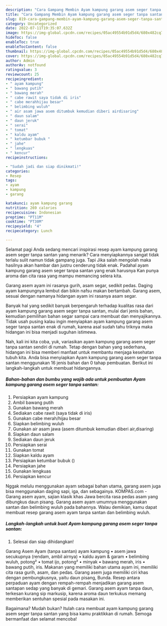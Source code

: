 ```yaml
---
description: "Cara Gampang Membin Ayam kampung garang asem seger tanpa santan yang Enak"
title: "Cara Gampang Membin Ayam kampung garang asem seger tanpa santan yang Enak"
slug: 819-cara-gampang-membin-ayam-kampung-garang-asem-seger-tanpa-santan-yang-enak
category: Uncategorized
date: 2022-07-11T19:35:07.632Z
image: https://img-global.cpcdn.com/recipes/05ac49554b91d5d4/680x482cq70/ayam-kampung-garang-asem-seger-tanpa-santan-foto-resep-utama.jpg
hideToc: false
enableToc: true
enableTocContent: false
thumbnail: https://img-global.cpcdn.com/recipes/05ac49554b91d5d4/680x482cq70/ayam-kampung-garang-asem-seger-tanpa-santan-foto-resep-utama.jpg
cover: https://img-global.cpcdn.com/recipes/05ac49554b91d5d4/680x482cq70/ayam-kampung-garang-asem-seger-tanpa-santan-foto-resep-utama.jpg
author: Admin
authorAv: notfound
ratingvalue: 3
reviewcount: 25
recipeingredient:
- " ayam kampung"
- " bawang putih"
- " bawang merah"
- " cabe rawit saya tidak di iris"
- " cabe merahhijau besar"
- " belimbing wuluh"
- " air asam jawa asem ditumbuk kemudian diberi airdisaring"
- " daun salam"
- " daun jeruk"
- " serai"
- " tomat"
- " kaldu ayam"
- " ketumbar bubuk "
- " jahe"
- " lengkuas"
- " kencur"
recipeinstructions:

- "Sudah jadi dan siap dinikmati!"
categories:
- Resep
tags:
- ayam
- kampung
- garang

katakunci: ayam kampung garang 
nutrition: 269 calories
recipecuisine: Indonesian
preptime: "PT11M"
cooktime: "PT30M"
recipeyield: "4"
recipecategory: Lunch

---
```



Selamat pagi Anda sedang mencari inspirasi resep ayam kampung garang asem seger tanpa santan yang menarik? Cara menyiapkannya sangat tidak terlalu sulit namun tidak gampang juga. Tapi Jika salah mengolah maka hasilnya akan hambar dan justru cenderung tidak enak. Padahal ayam kampung garang asem seger tanpa santan yang enak harusnya Kan punya aroma dan cita rasa yang mampu memancing selera kita.


Garang asem ayam ini rasanya gurih, asam segar, sedikit pedas. Daging ayam kampungnya lembut dan bikin nafsu makan bertambah. Garang asem, sesuai dengan namanya hidangan ayam ini rasanya asam segar.

Banyak hal yang sedikit banyak berpengaruh terhadap kualitas rasa dari ayam kampung garang asem seger tanpa santan, mulai dari jenis bahan, kemudian pemilihan bahan segar sampai cara membuat dan menyajikannya. Tidak usah pusing kalau ingin menyiapkan ayam kampung garang asem seger tanpa santan enak di rumah, karena asal sudah tahu triknya maka hidangan ini bisa menjadi suguhan istimewa.


Nah, kali ini kita coba, yuk, variasikan ayam kampung garang asem seger tanpa santan sendiri di rumah. Tetap dengan bahan yang sederhana, hidangan ini bisa memberi manfaat untuk membantu menjaga kesehatan tubuh kita. Anda bisa menyiapkan Ayam kampung garang asem seger tanpa santan menggunakan 16 jenis bahan dan 0 tahap pembuatan. Berikut ini langkah-langkah untuk membuat hidangannya.

<!--inarticleads1-->

##### Bahan-bahan dan bumbu yang wajib ada untuk pembuatan Ayam kampung garang asem seger tanpa santan:

1. Persiapkan  ayam kampung
1. Ambil  bawang putih
1. Gunakan  bawang merah
1. Sediakan  cabe rawit (saya tidak di iris)
1. Gunakan  cabe merah/hijau besar
1. Siapkan  belimbing wuluh
1. Gunakan  air asam jawa (asem ditumbuk kemudian diberi air,disaring)
1. Siapkan  daun salam
1. Sediakan  daun jeruk
1. Persiapkan  serai
1. Gunakan  tomat
1. Siapkan  kaldu ayam
1. Persiapkan  ketumbar bubuk ()
1. Persiapkan  jahe
1. Gunakan  lengkuas
1. Persiapkan  kencur


Nggak melulu menggunakan ayam sebagai bahan utama, garang asem juga bisa menggunakan daging sapi, iga, dan sebagainya. KOMPAS.com - Garang asem ayam, sajian klasik khas Jawa bercita rasa pedas asam yang dibungkus daun pisang. Garang asem ayam umumnya menggunakan santan dan belimbing wuluh pada bahannya. Walau demikian, kamu dapat membuat resep garang asem ayam tanpa santan dan belimbing wuluh. 

<!--inarticleads2-->

##### Langkah-langkah untuk buat Ayam kampung garang asem seger tanpa santan:


1. Selesai dan siap dihidangkan!

Garang Asem Ayam (tanpa santan) ayam kampung • asem jawa secukupnya (rendam, ambil airnya) • kaldu ayam &amp; garam • belimbing wuluh, potong² • tomat ijo, potong² • minyak • bawang merah, iris • bawang putih, iris. Makanan yang memiliki bahan utama ayam ini, memiliki cita rasa gurih, asam, dan pedas. Garang asem juga memiliki ciri khas dengan pembungkusnya, yaitu daun pisang, Bunda. Resep antara perpaduan ayam dengan rempah-rempah menjadikan garang asem santapan sedap yang banyak di gemari. Garang asem ayam tanpa daun, terkesan kurang sip markusip, karena aroma daun terkukus memang memberikan sentuhan spesial pada masakan ini. 

Bagaimana? Mudah bukan? Itulah cara membuat ayam kampung garang asem seger tanpa santan yang bisa kamu praktikkan di rumah. Semoga bermanfaat dan selamat mencoba!
